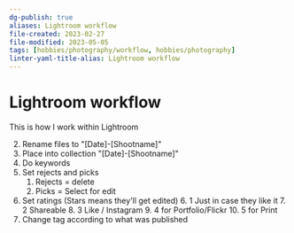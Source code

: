```yaml
---
dg-publish: true
aliases: Lightroom workflow
file-created: 2023-02-27
file-modified: 2023-05-05
tags: [hobbies/photography/workflow, hobbies/photography]
linter-yaml-title-alias: Lightroom workflow
---
```


# Lightroom workflow

This is how I work within Lightroom

2. Rename files to "[Date]-[Shootname]"
3. Place into collection "[Date]-[Shootname]"
4. Do keywords
5. Set rejects and picks
	1. Rejects = delete
	2. Picks = Select for edit
6. Set ratings (Stars means they'll get edited)
	6. 1 Just in case they like it
	7. 2 Shareable
	8. 3 Like / Instagram
	9. 4 for Portfolio/Flickr
	10. 5 for Print
7. Change tag according to what was published
